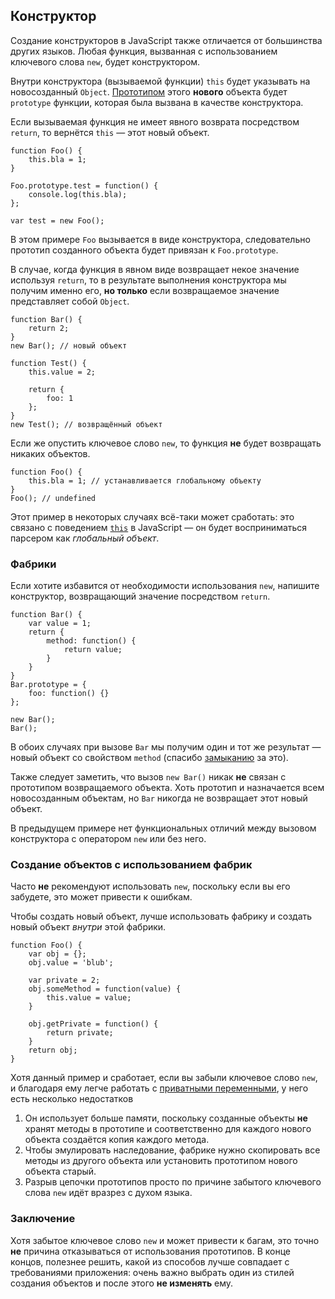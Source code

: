 ## Конструктор

Создание конструкторов в JavaScript также отличается от большинства других языков. Любая функция, вызванная с использованием ключевого слова `new`, будет конструктором.

Внутри конструктора (вызываемой функции) `this` будет указывать на новосозданный `Object`. [Прототипом](#object.prototype) этого **нового** объекта будет `prototype` функции, которая была вызвана в качестве конструктора.

Если вызываемая функция не имеет явного возврата посредством `return`, то вернётся `this` — этот новый объект.

    function Foo() {
        this.bla = 1;
    }

    Foo.prototype.test = function() {
        console.log(this.bla);
    };

    var test = new Foo();

В этом примере `Foo` вызывается в виде конструктора, следовательно прототип созданного объекта будет привязан к `Foo.prototype`.

В случае, когда функция в явном виде возвращает некое значение используя `return`, то в результате выполнения конструктора мы получим именно его, **но только** если возвращаемое значение представляет собой `Object`.

    function Bar() {
        return 2;
    }
    new Bar(); // новый объект

    function Test() {
        this.value = 2;

        return {
            foo: 1
        };
    }
    new Test(); // возвращённый объект

Если же опустить ключевое слово `new`, то функция **не** будет возвращать никаких объектов.

    function Foo() {
        this.bla = 1; // устанавливается глобальному объекту
    }
    Foo(); // undefined

Этот пример в некоторых случаях всё-таки может сработать: это связано с поведением [`this`](#function.this) в JavaScript — он будет восприниматься парсером как *глобальный объект*.

### Фабрики

Если хотите избавится от необходимости использования `new`, напишите конструктор, возвращающий значение посредством `return`.

    function Bar() {
        var value = 1;
        return {
            method: function() {
                return value;
            }
        }
    }
    Bar.prototype = {
        foo: function() {}
    };

    new Bar();
    Bar();

В обоих случаях при вызове `Bar` мы получим один и тот же результат — новый объект со свойством `method` (спасибо [замыканию](#function.closures) за это).

Также следует заметить, что вызов `new Bar()` никак **не** связан с прототипом возвращаемого объекта. Хоть прототип и назначается всем новосозданным объектам, но `Bar` никогда не возвращает этот новый объект.

В предыдущем примере нет функциональных отличий между вызовом конструктора с оператором `new` или без него.

### Создание объектов с использованием фабрик

Часто **не** рекомендуют использовать `new`, поскольку если вы его забудете, это может привести к ошибкам.

Чтобы создать новый объект, лучше использовать фабрику и создать новый объект *внутри* этой фабрики.

    function Foo() {
        var obj = {};
        obj.value = 'blub';

        var private = 2;
        obj.someMethod = function(value) {
            this.value = value;
        }

        obj.getPrivate = function() {
            return private;
        }
        return obj;
    }

Хотя данный пример и сработает, если вы забыли ключевое слово `new`, и благодаря ему легче работать с [приватными переменными](#function.closures), у него есть несколько недостатков

 1. Он использует больше памяти, поскольку созданные объекты **не** хранят методы в прототипе и соответственно для каждого нового объекта создаётся копия каждого метода.
 2. Чтобы эмулировать наследование, фабрике нужно скопировать все методы из другого объекта или установить прототипом нового объекта старый.
 3. Разрыв цепочки прототипов просто по причине забытого ключевого слова `new` идёт вразрез с духом языка.

### Заключение

Хотя забытое ключевое слово `new` и может привести к багам, это точно **не** причина отказываться от использования прототипов. В конце концов, полезнее решить, какой из способов лучше совпадает с требованиями приложения: очень важно выбрать один из стилей создания объектов и после этого **не изменять** ему.

